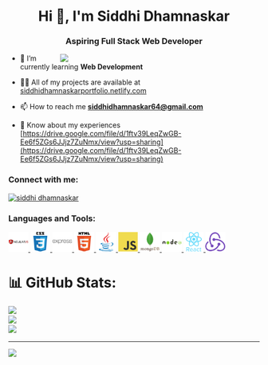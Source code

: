 
<h1 align="center">Hi 👋, I'm Siddhi Dhamnaskar</h1>
<h3 align="center">Aspiring Full Stack Web Developer</h3>

<img align="right" width="400" src="https://media.tenor.com/2fXbn6Xtt0UAAAAM/software-software-development.gif">

- 🌱 I’m currently learning **Web Development**

- 👨‍💻 All of my projects are available at [siddhidhamnaskarportfolio.netlify.com](siddhidhamnaskarportfolio.netlify.com)

- 📫 How to reach me **siddhidhamnaskar64@gmail.com**

- 📄 Know about my experiences [https://drive.google.com/file/d/1ftv39LeqZwGB-Ee6f5ZGs6JJjz7ZuNmx/view?usp=sharing](https://drive.google.com/file/d/1ftv39LeqZwGB-Ee6f5ZGs6JJjz7ZuNmx/view?usp=sharing)

<h3 align="left">Connect with me:</h3>
<p align="left">
<a href="https://linkedin.com/in/siddhi dhamnaskar" target="blank"><img align="center" src="https://raw.githubusercontent.com/rahuldkjain/github-profile-readme-generator/master/src/images/icons/Social/linked-in-alt.svg" alt="siddhi dhamnaskar" height="30" width="40" /></a>
</p>

<h3 align="left">Languages and Tools:</h3>
<p align="left"> <a href="https://angular.io" target="_blank" rel="noreferrer"> <img src="https://raw.githubusercontent.com/devicons/devicon/master/icons/angularjs/angularjs-original-wordmark.svg" alt="angularjs" width="40" height="40"/> </a> <a href="https://www.w3schools.com/css/" target="_blank" rel="noreferrer"> <img src="https://raw.githubusercontent.com/devicons/devicon/master/icons/css3/css3-original-wordmark.svg" alt="css3" width="40" height="40"/> </a> <a href="https://expressjs.com" target="_blank" rel="noreferrer"> <img src="https://raw.githubusercontent.com/devicons/devicon/master/icons/express/express-original-wordmark.svg" alt="express" width="40" height="40"/> </a> <a href="https://www.w3.org/html/" target="_blank" rel="noreferrer"> <img src="https://raw.githubusercontent.com/devicons/devicon/master/icons/html5/html5-original-wordmark.svg" alt="html5" width="40" height="40"/> </a> <a href="https://www.java.com" target="_blank" rel="noreferrer"> <img src="https://raw.githubusercontent.com/devicons/devicon/master/icons/java/java-original.svg" alt="java" width="40" height="40"/> </a> <a href="https://developer.mozilla.org/en-US/docs/Web/JavaScript" target="_blank" rel="noreferrer"> <img src="https://raw.githubusercontent.com/devicons/devicon/master/icons/javascript/javascript-original.svg" alt="javascript" width="40" height="40"/> </a> <a href="https://www.mongodb.com/" target="_blank" rel="noreferrer"> <img src="https://raw.githubusercontent.com/devicons/devicon/master/icons/mongodb/mongodb-original-wordmark.svg" alt="mongodb" width="40" height="40"/> </a> <a href="https://nodejs.org" target="_blank" rel="noreferrer"> <img src="https://raw.githubusercontent.com/devicons/devicon/master/icons/nodejs/nodejs-original-wordmark.svg" alt="nodejs" width="40" height="40"/> </a> <a href="https://reactjs.org/" target="_blank" rel="noreferrer"> <img src="https://raw.githubusercontent.com/devicons/devicon/master/icons/react/react-original-wordmark.svg" alt="react" width="40" height="40"/> </a> <a href="https://redux.js.org" target="_blank" rel="noreferrer"> <img src="https://raw.githubusercontent.com/devicons/devicon/master/icons/redux/redux-original.svg" alt="redux" width="40" height="40"/> </a> </p>

# 📊 GitHub Stats:
![](https://github-readme-stats.vercel.app/api?username=siddhidhamnaskar&theme=dark&hide_border=true&include_all_commits=false&count_private=false)<br/>
![](https://github-readme-streak-stats.herokuapp.com/?user=siddhidhamnaskar&theme=dark&hide_border=true)<br/>
![](https://github-readme-stats.vercel.app/api/top-langs/?username=siddhidhamnaskar&theme=dark&hide_border=true&include_all_commits=false&count_private=false&layout=compact)

---
[![](https://visitcount.itsvg.in/api?id=siddhidhamnaskar&icon=0&color=0)](https://visitcount.itsvg.in)
